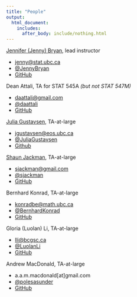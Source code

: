 ```yaml
---
title: "People"
output:
  html_document:
    includes:
      after_body: include/nothing.html
---
```


[Jennifer (Jenny) Bryan](http://www.stat.ubc.ca/~jenny/), lead instructor

  * <jenny@stat.ubc.ca>
  * [\@JennyBryan](https://twitter.com/JennyBryan)
  * [GitHub](https://github.com/jennybc)

Dean Attali, TA for STAT 545A *(but not STAT 547M)*

  * <daattali@gmail.com>
  * [\@daattali](http://twitter.com/daattali)
  * [GitHub](https://github.com/daattali)

[Julia Gustavsen](http://www.juliagustavsen.com), TA-at-large

  * <jgustavsen@eos.ubc.ca>
  * [\@JuliaGustavsen](http://twitter.com/JuliaGustavsen)
  * [Github](https://github.com/jooolia)

[Shaun Jackman](http://sjackman.ca), TA-at-large

  * <sjackman@gmail.com>
  * [\@sjackman](http://twitter.com/sjackman)
  * [GitHub](https://github.com/sjackman)

Bernhard Konrad, TA-at-large

  * <konradbe@math.ubc.ca>
  * [\@BernhardKonrad](https://twitter.com/BernhardKonrad)
  * [GitHub](https://github.com/BernhardKonrad)

Gloria (Luolan) Li, TA-at-large

  * <lli@bcgsc.ca>
  * [\@LuolanLi](https://twitter.com/LuolanLi)
  * [GitHub](https://github.com/gloriali)

Andrew MacDonald, TA-at-large

  * a.a.m.macdonald[at]gmail.com
  * [\@polesasunder](https://twitter.com/polesasunder)
  * [GitHub](https://github.com/aammd)
